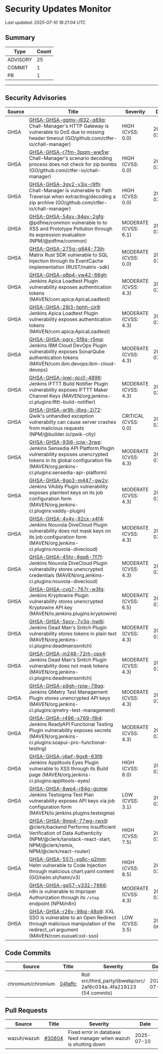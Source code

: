 # Security Updates Monitor

*Last updated: 2025-07-10 18:21:04 UTC*

## Summary
| Type | Count |
|------|-------|
| ADVISORY | 25 |
| COMMIT | 1 |
| PR | 1 |

---

## Security Advisories

| Source | Title | Severity | Date |
|--------|-------|----------|------|
| GHSA | [GHSA-GHSA-ggmv-j932-q89q](https://github.com/advisories/GHSA-ggmv-j932-q89q): Chall-Manager's HTTP Gateway is vulnerable to DoS due to missing header timeout (GO/github.com/ctfer-io/chall-manager) | HIGH (CVSS: 0.0) | 2025-07-10 |
| GHSA | [GHSA-GHSA-r7fm-3pqm-ww5w](https://github.com/advisories/GHSA-r7fm-3pqm-ww5w): Chall-Manager's scenario decoding process does not check for zip bombs (GO/github.com/ctfer-io/chall-manager) | HIGH (CVSS: 0.0) | 2025-07-10 |
| GHSA | [GHSA-GHSA-3gv2-v3jx-r9fh](https://github.com/advisories/GHSA-3gv2-v3jx-r9fh): Chall-Manager is vulnerable to Path Traversal when extracting/decoding a zip archive (GO/github.com/ctfer-io/chall-manager) | HIGH (CVSS: 0.0) | 2025-07-10 |
| GHSA | [GHSA-GHSA-54xv-94qv-2gfg](https://github.com/advisories/GHSA-54xv-94qv-2gfg): @pdfme/common vulnerable to to XSS and Prototype Pollution through its expression evaluation (NPM/@pdfme/common) | MODERATE (CVSS: 6.1) | 2025-07-10 |
| GHSA | [GHSA-GHSA-275g-g844-73jh](https://github.com/advisories/GHSA-275g-g844-73jh): Matrix Rust SDK vulnerable to SQL Injection through its EventCache implementation (RUST/matrix-sdk) | MODERATE (CVSS: 0.0) | 2025-07-10 |
| GHSA | [GHSA-GHSA-q8p4-vw42-66gh](https://github.com/advisories/GHSA-q8p4-vw42-66gh): Jenkins Apica Loadtest Plugin vulnerability exposes authentication tokens (MAVEN/com.apica:ApicaLoadtest) | MODERATE (CVSS: 4.3) | 2025-07-09 |
| GHSA | [GHSA-GHSA-28j3-hphh-cjr8](https://github.com/advisories/GHSA-28j3-hphh-cjr8): Jenkins Apica Loadtest Plugin vulnerability exposes authentication tokens (MAVEN/com.apica:ApicaLoadtest) | MODERATE (CVSS: 4.3) | 2025-07-09 |
| GHSA | [GHSA-GHSA-pgrx-5f8q-r5mq](https://github.com/advisories/GHSA-pgrx-5f8q-r5mq): Jenkins IBM Cloud DevOps Plugin vulnerability exposes SonarQube authentication tokens (MAVEN/com.ibm.devops:ibm-cloud-devops) | MODERATE (CVSS: 4.3) | 2025-07-09 |
| GHSA | [GHSA-GHSA-jxwj-qccf-4896](https://github.com/advisories/GHSA-jxwj-qccf-4896): Jenkins IFTTT Build Notifier Plugin vulnerability exposes IFTTT Maker Channel Keys (MAVEN/org.jenkins-ci.plugins:ifttt-build-notifier) | MODERATE (CVSS: 4.3) | 2025-07-09 |
| GHSA | [GHSA-GHSA-qr9h-j6xg-2j72](https://github.com/advisories/GHSA-qr9h-j6xg-2j72): Qwik's unhandled exception vulnerabilty can cause server crashes from malicious requests (NPM/@builder.io/qwik-city) | CRITICAL (CVSS: 0.0) | 2025-07-09 |
| GHSA | [GHSA-GHSA-93j6-jcjw-3rwp](https://github.com/advisories/GHSA-93j6-jcjw-3rwp): Jenkins Sensedia API Platform Plugin vulnerability exposes unencrypted tokens in its global configuration file (MAVEN/org.jenkins-ci.plugins:sensedia-api-platform) | MODERATE (CVSS: 4.3) | 2025-07-09 |
| GHSA | [GHSA-GHSA-8gp3-m447-gw2v](https://github.com/advisories/GHSA-8gp3-m447-gw2v): Jenkins VAddy Plugin vulnerability exposes plaintext keys on its job configuration form (MAVEN/org.jenkins-ci.plugins:vaddy-plugin) | MODERATE (CVSS: 4.3) | 2025-07-09 |
| GHSA | [GHSA-GHSA-4v4v-92cx-x4f4](https://github.com/advisories/GHSA-4v4v-92cx-x4f4): Jenkins Nouvola DiveCloud Plugin vulnerability does not mask keys on its job configuration form (MAVEN/org.jenkins-ci.plugins:nouvola-divecloud) | MODERATE (CVSS: 4.3) | 2025-07-09 |
| GHSA | [GHSA-GHSA-45hr-8gq6-7f7f](https://github.com/advisories/GHSA-45hr-8gq6-7f7f): Jenkins Nouvola DiveCloud Plugin vulnerability stores unencrypted credentials (MAVEN/org.jenkins-ci.plugins:nouvola-divecloud) | MODERATE (CVSS: 4.3) | 2025-07-09 |
| GHSA | [GHSA-GHSA-cvg7-767r-w3fq](https://github.com/advisories/GHSA-cvg7-767r-w3fq): Jenkins Kryptowire Plugin vulnerability stores unencrypted Kryptowire API key (MAVEN/io.jenkins.plugins:kryptowire) | MODERATE (CVSS: 6.5) | 2025-07-09 |
| GHSA | [GHSA-GHSA-5pcv-7v3q-hw8j](https://github.com/advisories/GHSA-5pcv-7v3q-hw8j): Jenkins Dead Man's Snitch Plugin vulnerability stores tokens in plain text  (MAVEN/org.jenkins-ci.plugins:deadmanssnitch) | MODERATE (CVSS: 4.3) | 2025-07-09 |
| GHSA | [GHSA-GHSA-m248-72rh-cpx4](https://github.com/advisories/GHSA-m248-72rh-cpx4): Jenkins Dead Man's Snitch Plugin vulnerability does not mask tokens (MAVEN/org.jenkins-ci.plugins:deadmanssnitch) | MODERATE (CVSS: 4.3) | 2025-07-09 |
| GHSA | [GHSA-GHSA-p9gh-rpjw-78qg](https://github.com/advisories/GHSA-p9gh-rpjw-78qg): Jenkins QMetry Test Management Plugin stores unencrypted API keys (MAVEN/org.jenkins-ci.plugins:qmetry-test-management) | MODERATE (CVSS: 4.3) | 2025-07-09 |
| GHSA | [GHSA-GHSA-r496-x769-f8j4](https://github.com/advisories/GHSA-r496-x769-f8j4): Jenkins ReadyAPI Functional Testing Plugin vulnerability exposes secrets (MAVEN/org.jenkins-ci.plugins:soapui-pro-functional-testing) | MODERATE (CVSS: 4.3) | 2025-07-09 |
| GHSA | [GHSA-GHSA-j4wf-9gx8-63f8](https://github.com/advisories/GHSA-j4wf-9gx8-63f8): Jenkins Applitools Eyes Plugin vulnerable to XSS through its Build page (MAVEN/org.jenkins-ci.plugins:applitools-eyes) | HIGH (CVSS: 8.0) | 2025-07-09 |
| GHSA | [GHSA-GHSA-8wp4-r84g-gcmw](https://github.com/advisories/GHSA-8wp4-r84g-gcmw): Jenkins Testsigma Test Plan vulnerability exposes API keys via job configuration form (MAVEN/io.jenkins.plugins:testsigma) | LOW (CVSS: 3.1) | 2025-07-09 |
| GHSA | [GHSA-GHSA-9mp4-77wg-rwx9](https://github.com/advisories/GHSA-9mp4-77wg-rwx9): @clerk/backend Performs Insufficient Verification of Data Authenticity (NPM/@clerk/tanstack-react-start, NPM/@clerk/remix, NPM/@clerk/react-router) | HIGH (CVSS: 7.5) | 2025-07-09 |
| GHSA | [GHSA-GHSA-557j-xg8c-q2mm](https://github.com/advisories/GHSA-557j-xg8c-q2mm): Helm vulnerable to Code Injection through malicious chart.yaml content (GO/helm.sh/helm/v3) | HIGH (CVSS: 8.5) | 2025-07-08 |
| GHSA | [GHSA-GHSA-gq57-v332-7666](https://github.com/advisories/GHSA-gq57-v332-7666): n8n is vulnerable to Improper Authorization through its `/stop` endpoint (NPM/n8n) | MODERATE (CVSS: 4.3) | 2025-07-03 |
| GHSA | [GHSA-GHSA-r26v-98qj-48q9](https://github.com/advisories/GHSA-r26v-98qj-48q9): XXL SSO is vulnerable to an Open Redirect through malicious manipulation of the redirect_url argument  (MAVEN/com.xuxueli:xxl-sso) | LOW (CVSS: 3.5) | 2025-06-26 |

## Code Commits

| Source | Title | Severity | Date |
|--------|-------|----------|------|
| chromium/chromium | [04faffc](https://github.com/chromium/chromium/commit/04faffcf5d149501c43c3f0c92b2709df5d819e3) | Roll src/third_party/libwebp/src/ 2af6c034a..4fa219123 (54 commits) | 2025-07-10 |

## Pull Requests

| Source | Title | Severity | Date |
|--------|-------|----------|------|
| wazuh/wazuh | [#30804](https://github.com/wazuh/wazuh/pull/30804) | Fixed error in database feed manager when wazuh is shutting down | 2025-07-10 |

